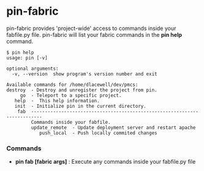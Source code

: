 pin-fabric
=======

pin-fabric provides 'project-wide' access to commands inside your fabfile.py file. pin-fabric will list your fabric commands in the **pin help** command.

    $ pin help
    usage: pin [-v]

    optional arguments:
      -v, --version  show program's version number and exit

    Available commands for /home/dlacewell/dev/pmcs:
    destroy  - Destroy and unregister the project from pin.
         go  - Teleport to a specific project.
       help  -  This help information. 
       init  - Initialize pin in the current directory.
        fab  --------------------------------------------------------------------------
             Commands inside your fabfile.
             update_remote  - Update deployment server and restart apache
                push_local  - Push locally commited changes

### Commands

* **pin fab [fabric args]** : Execute any commands inside your fabfile.py file
